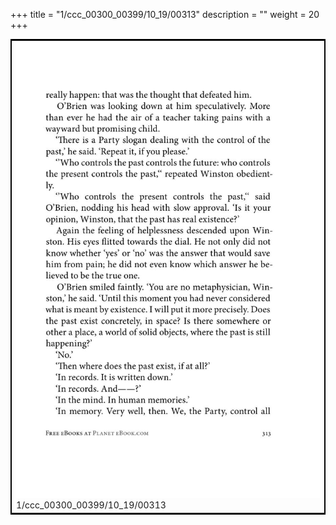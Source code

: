 +++
title = "1/ccc_00300_00399/10_19/00313"
description = ""
weight = 20
+++

<table style="border:2px solid black;max-width:800px;max-height:800px;" 
><tr><td>
<img class="center-fit-jpg"
src="/jpg_/out_jpg_1984__313.jpg">
1/ccc_00300_00399/10_19/00313
</img></td></tr></table>
